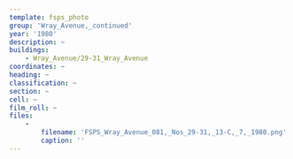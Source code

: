 ```yaml
---
template: fsps_photo
group: 'Wray_Avenue,_continued'
year: '1980'
description: ~
buildings:
    - Wray_Avenue/29-31_Wray_Avenue
coordinates: ~
heading: ~
classification: ~
section: ~
cell: ~
film_roll: ~
files:
    -
        filename: 'FSPS_Wray_Avenue_081,_Nos_29-31,_13-C,_7,_1980.png'
        caption: ''
---
```

